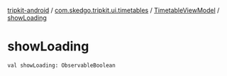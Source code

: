 [tripkit-android](../../index.md) / [com.skedgo.tripkit.ui.timetables](../index.md) / [TimetableViewModel](index.md) / [showLoading](./show-loading.md)

# showLoading

`val showLoading: ObservableBoolean`